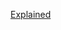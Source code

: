 [Explained](https://leetcode.com/problems/course-schedule-ii/discuss/3985360/Easy-C++-Topological-Sort-(Kahn's-Algo)-Striver's-Solution)